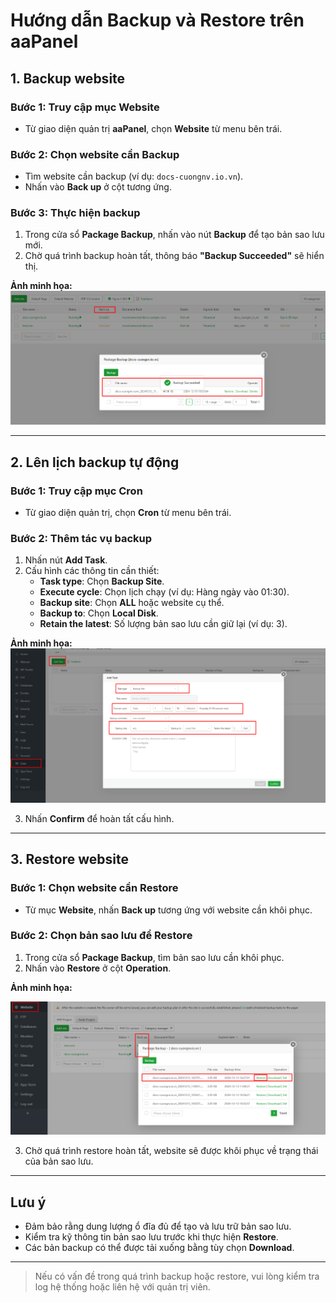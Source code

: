 # Hướng dẫn Backup và Restore trên aaPanel

## 1. Backup website

### Bước 1: Truy cập mục Website
- Từ giao diện quản trị **aaPanel**, chọn **Website** từ menu bên trái.

### Bước 2: Chọn website cần Backup
- Tìm website cần backup (ví dụ: `docs-cuongnv.io.vn`).
- Nhấn vào **Back up** ở cột tương ứng.

### Bước 3: Thực hiện backup
1. Trong cửa sổ **Package Backup**, nhấn vào nút **Backup** để tạo bản sao lưu mới.
2. Chờ quá trình backup hoàn tất, thông báo **"Backup Succeeded"** sẽ hiển thị.

**Ảnh minh họa:**
![Backup thành công](https://github.com/cuongnvvietis/NhanHoa/blob/main/Docs/Picture/Hosting/Screenshot_277.png)

---

## 2. Lên lịch backup tự động

### Bước 1: Truy cập mục Cron
- Từ giao diện quản trị, chọn **Cron** từ menu bên trái.

### Bước 2: Thêm tác vụ backup
1. Nhấn nút **Add Task**.
2. Cấu hình các thông tin cần thiết:
   - **Task type**: Chọn **Backup Site**.
   - **Execute cycle**: Chọn lịch chạy (ví dụ: Hàng ngày vào 01:30).
   - **Backup site**: Chọn **ALL** hoặc website cụ thể.
   - **Backup to**: Chọn **Local Disk**.
   - **Retain the latest**: Số lượng bản sao lưu cần giữ lại (ví dụ: 3).

**Ảnh minh họa:**
![Backup thành công](https://github.com/cuongnvvietis/NhanHoa/blob/main/Docs/Picture/Hosting/Screenshot_278.png)

3. Nhấn **Confirm** để hoàn tất cấu hình.

---

## 3. Restore website

### Bước 1: Chọn website cần Restore
- Từ mục **Website**, nhấn **Back up** tương ứng với website cần khôi phục.

### Bước 2: Chọn bản sao lưu để Restore
1. Trong cửa sổ **Package Backup**, tìm bản sao lưu cần khôi phục.
2. Nhấn vào **Restore** ở cột **Operation**.

**Ảnh minh họa:**

![Backup thành công](https://github.com/cuongnvvietis/NhanHoa/blob/main/Docs/Picture/Hosting/Screenshot_280.png)

3. Chờ quá trình restore hoàn tất, website sẽ được khôi phục về trạng thái của bản sao lưu.

---

## Lưu ý
- Đảm bảo rằng dung lượng ổ đĩa đủ để tạo và lưu trữ bản sao lưu.
- Kiểm tra kỹ thông tin bản sao lưu trước khi thực hiện **Restore**.
- Các bản backup có thể được tải xuống bằng tùy chọn **Download**.

---

> Nếu có vấn đề trong quá trình backup hoặc restore, vui lòng kiểm tra log hệ thống hoặc liên hệ với quản trị viên.
